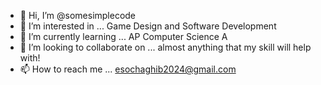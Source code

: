 - 👋 Hi, I’m @somesimplecode
- 👀 I’m interested in ... Game Design and Software Development
- 🌱 I’m currently learning ... AP Computer Science A
- 💞️ I’m looking to collaborate on ... almost anything that my skill will help with!
- 📫 How to reach me ... esochaghib2024@gmail.com

<!---
somesimplecode/somesimplecode is a ✨ special ✨ repository because its `README.md` (this file) appears on your GitHub profile.
You can click the Preview link to take a look at your changes.
--->
